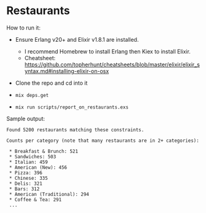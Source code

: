 # Restaurants

How to run it:

  * Ensure Erlang v20+ and Elixir v1.8.1 are installed.
    - I recommend Homebrew to install Erlang then Kiex to install Elixir.
    - Cheatsheet: https://github.com/topherhunt/cheatsheets/blob/master/elixir/elixir_syntax.md#installing-elixir-on-osx

  * Clone the repo and cd into it

  * `mix deps.get`

  * `mix run scripts/report_on_restaurants.exs`

Sample output:

```
Found 5200 restaurants matching these constraints.

Counts per category (note that many restaurants are in 2+ categories):

 * Breakfast & Brunch: 521
 * Sandwiches: 503
 * Italian: 459
 * American (New): 456
 * Pizza: 396
 * Chinese: 335
 * Delis: 321
 * Bars: 312
 * American (Traditional): 294
 * Coffee & Tea: 291
 ...
 ```
